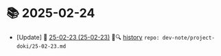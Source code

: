 # 📚 2025-02-24
- [Update] 📙 [25-02-23 (25-02-23)](https://til.qriosity.dev/dev-note/project-doki/25-02-23) 📃🔍 [history](https://github.com/Queue-ri/TIL/commits/main/dev-note/project-doki/25-02-23.md?since=2025-02-24T00:00:00Z&until=2025-02-24T23:59:59Z) `repo: dev-note/project-doki/25-02-23.md`
